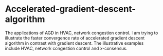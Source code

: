 # Accelerated-gradient-descent-algorithm
The applications of AGD in HVAC, network congestion control.
I am trying to illustrate the faster convergence rate of accelerated gradient descent algorithm 
in contrast with gradient descent. The illustrative examples include HVAC, network congestion control and x-consensus.
